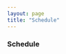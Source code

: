 ```yaml
---
layout: page
title: "Schedule"
---
```


### Schedule

<!-- - 09.00-09.10                    Welcome & Open Remarks
- 09.10-10.00                    Invited Speaker, Kamalika Chaudhuri
- 10.00-10.30                    Coffee Break
- 10.30-11.20                    Invited Speaker, Nando de Freitas
- 11.20-12.30                    Papers Session
- **Lunch break**
- 14.30-15.20                    Invited Speaker, Wendy Cho
- 15.20-16.00                    Papers Session
- 16.00-16.30                    Coffee Break
- 16.30-17.20                    Invited Speaker, <del>Stephen Hardy</del> Maximilian Ott
- 17.20-18.00                    Panel Discussion -->
